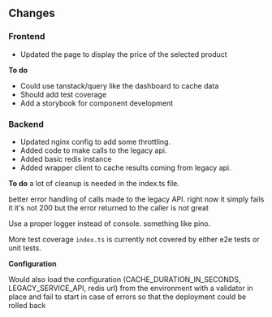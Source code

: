 ## Changes

### Frontend

  - Updated the page to display the price of the selected product

**To do**
  - Could use tanstack/query like the dashboard to cache data
  - Should add test coverage
  - Add a storybook for component development


### Backend

- Updated nginx config to add some throttling.
- Added code to make calls to the legacy api.
- Added basic redis instance
- Added wrapper client to cache results coming from legacy api.

**To do**
a lot of cleanup is needed in the index.ts file.

better error handling of calls made to the legacy API. right now it simply fails it it's not 200 but the error returned to the caller is not great

Use a proper logger instead of console. something like pino.

More test coverage `index.ts` is currently not covered by either e2e tests or unit tests.

**Configuration**

Would also load the configuration (CACHE_DURATION_IN_SECONDS, LEGACY_SERVICE_API, redis url) from the environment with a validator in place and fail to start in case of errors so that the deployment could be rolled back